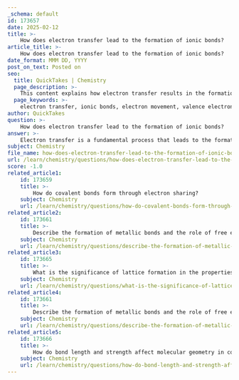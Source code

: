 ```yaml
---
_schema: default
id: 173657
date: 2025-02-12
title: >-
    How does electron transfer lead to the formation of ionic bonds?
article_title: >-
    How does electron transfer lead to the formation of ionic bonds?
date_format: MMM DD, YYYY
post_on_text: Posted on
seo:
  title: QuickTakes | Chemistry
  page_description: >-
    This content explains how electron transfer results in the formation of ionic bonds between metal and non-metal atoms, leading to the creation of charged ions and stable ionic compounds.
  page_keywords: >-
    electron transfer, ionic bonds, electron movement, valence electrons, metal atom, non-metal atom, sodium chloride, NaCl, cation, anion, electrostatic forces, ionic compounds, ion formation, lattice arrangement
author: QuickTakes
question: >-
    How does electron transfer lead to the formation of ionic bonds?
answer: >-
    Electron transfer is a fundamental process that leads to the formation of ionic bonds. This process involves the movement of valence electrons from one atom to another, resulting in the creation of charged particles known as ions.\n\nIn ionic bonding, typically, a metal atom donates one or more of its valence electrons to a non-metal atom. For example, in the formation of sodium chloride (NaCl), sodium (Na), which is a metal, has one valence electron in its outer shell. When sodium transfers this electron to chlorine (Cl), a non-metal that has seven valence electrons, it results in the following:\n\n1. **Electron Transfer**: Sodium loses its single valence electron, becoming a positively charged ion (cation, Na⁺).\n2. **Ion Formation**: Chlorine gains the electron, completing its outer shell and becoming a negatively charged ion (anion, Cl⁻).\n\nThe resulting ions, Na⁺ and Cl⁻, are oppositely charged and are held together by strong electrostatic forces of attraction. This attraction between the cation and anion forms the ionic bond. The overall structure of ionic compounds, such as sodium chloride, is characterized by a solid lattice arrangement, where each ion is surrounded by ions of opposite charge, maximizing the attractive forces and minimizing repulsion.\n\nIn summary, the electron transfer process is crucial for the formation of ionic bonds, as it leads to the creation of charged ions that are held together by electrostatic attraction, resulting in stable ionic compounds.
subject: Chemistry
file_name: how-does-electron-transfer-lead-to-the-formation-of-ionic-bonds.md
url: /learn/chemistry/questions/how-does-electron-transfer-lead-to-the-formation-of-ionic-bonds
score: -1.0
related_article1:
    id: 173659
    title: >-
        How do covalent bonds form through electron sharing?
    subject: Chemistry
    url: /learn/chemistry/questions/how-do-covalent-bonds-form-through-electron-sharing
related_article2:
    id: 173661
    title: >-
        Describe the formation of metallic bonds and the role of free electrons.
    subject: Chemistry
    url: /learn/chemistry/questions/describe-the-formation-of-metallic-bonds-and-the-role-of-free-electrons
related_article3:
    id: 173665
    title: >-
        What is the significance of lattice formation in the properties of ionic solids?
    subject: Chemistry
    url: /learn/chemistry/questions/what-is-the-significance-of-lattice-formation-in-the-properties-of-ionic-solids
related_article4:
    id: 173661
    title: >-
        Describe the formation of metallic bonds and the role of free electrons.
    subject: Chemistry
    url: /learn/chemistry/questions/describe-the-formation-of-metallic-bonds-and-the-role-of-free-electrons
related_article5:
    id: 173666
    title: >-
        How do bond length and strength affect molecular geometry in covalent interactions?
    subject: Chemistry
    url: /learn/chemistry/questions/how-do-bond-length-and-strength-affect-molecular-geometry-in-covalent-interactions
---
```


&nbsp;